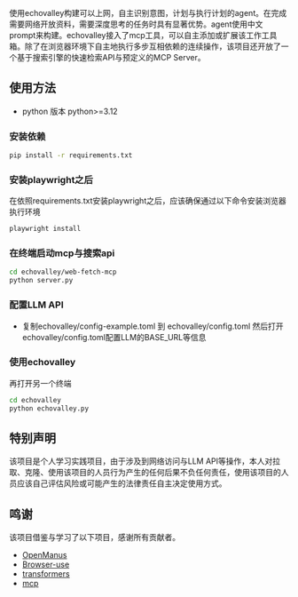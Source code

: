 使用echovalley构建可以上网，自主识别意图，计划与执行计划的agent。在完成需要网络开放资料，需要深度思考的任务时具有显著优势。agent使用中文prompt来构建。echovalley接入了mcp工具，可以自主添加或扩展该工作工具箱。除了在浏览器环境下自主地执行多步互相依赖的连续操作，该项目还开放了一个基于搜索引擎的快速检索API与预定义的MCP Server。

## 使用方法
- python 版本 python>=3.12

### 安装依赖
```bash
pip install -r requirements.txt
```

### 安装playwright之后
在依照requirements.txt安装playwright之后，应该确保通过以下命令安装浏览器执行环境
```bash
playwright install
```

### 在终端启动mcp与搜索api
```bash
cd echovalley/web-fetch-mcp
python server.py
```

### 配置LLM API
- 复制echovalley/config-example.toml 到 echovalley/config.toml
然后打开echovalley/config.toml配置LLM的BASE_URL等信息

### 使用echovalley
再打开另一个终端
```bash
cd echovalley
python echovalley.py
```

## 特别声明
该项目是个人学习实践项目，由于涉及到网络访问与LLM API等操作，本人对拉取、克隆、使用该项目的人员行为产生的任何后果不负任何责任，使用该项目的人员应该自己评估风险或可能产生的法律责任自主决定使用方式。

## 鸣谢
该项目借鉴与学习了以下项目，感谢所有贡献者。

- [OpenManus](https://github.com/FoundationAgents/OpenManus)
- [Browser-use](https://github.com/browser-use/browser-use)
- [transformers](https://github.com/huggingface/transformers)
- [mcp](https://github.com/modelcontextprotocol/python-sdk)
